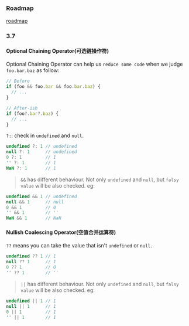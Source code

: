 ### Roadmap

[roadmap](https://github.com/Microsoft/TypeScript/wiki/Roadmap)

### 3.7

#### Optional Chaining Operator(可选链操作符)

Optional Chaining Operator can help us `reduce some code` when we judge `foo.bar.baz` as follow:

```js
// Before
if (foo && foo.bar && foo.bar.baz) {
  // ...
}

// After-ish
if (foo?.bar?.baz) {
  // ...
}
```

`?:`: check in `undefined` and `null`.

```js
undefined ?: 1 // undefined
null ?: 1      // undefined
0 ?: 1         // 1
'' ?: 1        // 1
NaN ?: 1       // 1
```

> `&&` has different behaviour. Not only `undefined` and `null`, but `falsy value` will be also checked. eg:

```js
undefined && 1 // undefined
null && 1      // null
0 && 1         // 0
'' && 1        // ''
NaN && 1       // NaN
```

#### Nullish Coalescing Operator(空值合并运算符)

`??` means you can take the value that isn't `undefined` or `null`.

```js
undefined ?? 1 // 1
null ?? 1      // 1
0 ?? 1         // 0
'' ?? 1        // ''
```

> `||` has different behaviour. Not only `undefined` and `null`, but `falsy value` will be also checked. eg:

```js
undefined || 1 // 1
null || 1      // 1
0 || 1         // 1
'' || 1        // 1
```